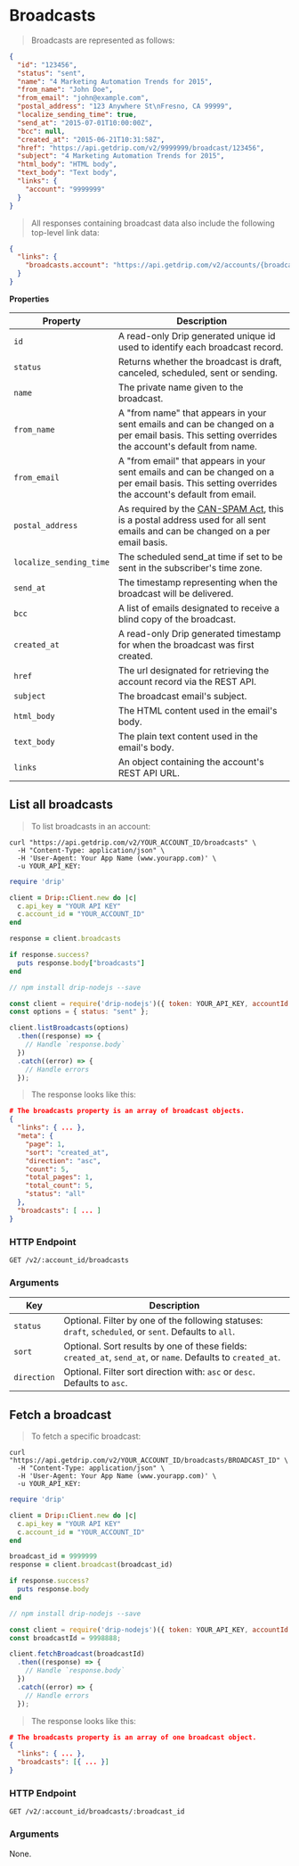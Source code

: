 # Broadcasts

> Broadcasts are represented as follows:

```json
{
  "id": "123456",
  "status": "sent",
  "name": "4 Marketing Automation Trends for 2015",
  "from_name": "John Doe",
  "from_email": "john@example.com",
  "postal_address": "123 Anywhere St\nFresno, CA 99999",
  "localize_sending_time": true,
  "send_at": "2015-07-01T10:00:00Z",
  "bcc": null,
  "created_at": "2015-06-21T10:31:58Z",
  "href": "https://api.getdrip.com/v2/9999999/broadcast/123456",
  "subject": "4 Marketing Automation Trends for 2015",
  "html_body": "HTML body",
  "text_body": "Text body",
  "links": {
    "account": "9999999"
  }
}
```

> All responses containing broadcast data also include the following top-level link data:

```json
{
  "links": {
    "broadcasts.account": "https://api.getdrip.com/v2/accounts/{broadcasts.account}",
  }
}
```

**Properties**

<table>
  <thead>
    <tr>
      <th>Property</th>
      <th>Description</th>
    </tr>
  </thead>
  <tbody>
    <tr>
      <td><code>id</code></td>
      <td>A read-only Drip generated unique id used to identify each broadcast record.</td>
    </tr>
    <tr>
      <td><code>status</code></td>
      <td>Returns whether the broadcast is draft, canceled, scheduled, sent or sending.</td>
    </tr>
    <tr>
      <td><code>name</code></td>
      <td>The private name given to the broadcast.</td>
    </tr>
    <tr>
      <td><code>from_name</code></td>
      <td>A "from name" that appears in your sent emails and can be changed on a per email basis. This setting overrides the account's default from name.</td>
    </tr>
    <tr>
      <td><code>from_email</code></td>
      <td>A "from email" that appears in your sent emails and can be changed on a per email basis. This setting overrides the account's default from email.</td>
    </tr>
    <tr>
      <td><code>postal_address</code></td>
      <td>As required by the <a href="http://1.usa.gov/YgrzFP" target="_blank">CAN-SPAM Act</a>, this is a postal address used for all sent emails and can be changed on a per email basis.</td>
    </tr>
    <tr>
      <td><code>localize_sending_time</code></td>
      <td>The scheduled send_at time if set to be sent in the subscriber's time zone.</td>
    </tr>
    <tr>
      <td><code>send_at</code></td>
      <td>The timestamp representing when the broadcast will be delivered.</td>
    </tr>
    <tr>
      <td><code>bcc</code></td>
      <td>A list of emails designated to receive a blind copy of the broadcast.</td>
    </tr>
    <tr>
      <td><code>created_at</code></td>
      <td>A read-only Drip generated timestamp for when the broadcast was first created.</td>
    </tr>
    <tr>
      <td><code>href</code></td>
      <td>The url designated for retrieving the account record via the REST API.</td>
    </tr>
    <tr>
      <td><code>subject</code></td>
      <td>The broadcast email's subject.</td>
    </tr>
    <tr>
      <td><code>html_body</code></td>
      <td>The HTML content used in the email's body.</td>
    </tr>
    <tr>
      <td><code>text_body</code></td>
      <td>The plain text content used in the email's body.</td>
    </tr>
    <tr>
      <td><code>links</code></td>
      <td>An object containing the account's REST API URL.</td>
    </tr>
  </tbody>
</table>

## List all broadcasts

> To list broadcasts in an account:

```shell
curl "https://api.getdrip.com/v2/YOUR_ACCOUNT_ID/broadcasts" \
  -H "Content-Type: application/json" \
  -H 'User-Agent: Your App Name (www.yourapp.com)' \
  -u YOUR_API_KEY:
```

```ruby
require 'drip'

client = Drip::Client.new do |c|
  c.api_key = "YOUR API KEY"
  c.account_id = "YOUR_ACCOUNT_ID"
end

response = client.broadcasts

if response.success?
  puts response.body["broadcasts"]
end
```

```javascript
// npm install drip-nodejs --save

const client = require('drip-nodejs')({ token: YOUR_API_KEY, accountId: YOUR_ACCOUNT_ID });
const options = { status: "sent" };

client.listBroadcasts(options)
  .then((response) => {
    // Handle `response.body`
  })
  .catch((error) => {
    // Handle errors
  });
```

> The response looks like this:

```json
# The broadcasts property is an array of broadcast objects.
{
  "links": { ... },
  "meta": {
    "page": 1,
    "sort": "created_at",
    "direction": "asc",
    "count": 5,
    "total_pages": 1,
    "total_count": 5,
    "status": "all"
  },
  "broadcasts": [ ... ]
}
```

### HTTP Endpoint

`GET /v2/:account_id/broadcasts`

### Arguments

<table>
  <thead>
    <tr>
      <th>Key</th>
      <th>Description</th>
    </tr>
  </thead>
  <tbody>
    <tr>
      <td><code>status</code></td>
      <td>Optional. Filter by one of the following statuses: <code>draft</code>, <code>scheduled</code>, or <code>sent</code>. Defaults to <code>all</code>.</td>
    </tr>
    <tr>
      <td><code>sort</code></td>
      <td>Optional. Sort results by one of these fields: <code>created_at</code>, <code>send_at</code>, or <code>name</code>. Defaults to <code>created_at</code>.</td>
    </tr>
    <tr>
      <td><code>direction</code></td>
      <td>Optional. Filter sort direction with: <code>asc</code> or <code>desc</code>. Defaults to <code>asc</code>.</td>
    </tr>
  </tbody>
</table>

## Fetch a broadcast

> To fetch a specific broadcast:

```shell
curl "https://api.getdrip.com/v2/YOUR_ACCOUNT_ID/broadcasts/BROADCAST_ID" \
  -H "Content-Type: application/json" \
  -H 'User-Agent: Your App Name (www.yourapp.com)' \
  -u YOUR_API_KEY:
```

```ruby
require 'drip'

client = Drip::Client.new do |c|
  c.api_key = "YOUR API KEY"
  c.account_id = "YOUR_ACCOUNT_ID"
end

broadcast_id = 9999999
response = client.broadcast(broadcast_id)

if response.success?
  puts response.body
end
```

```javascript
// npm install drip-nodejs --save

const client = require('drip-nodejs')({ token: YOUR_API_KEY, accountId: YOUR_ACCOUNT_ID });
const broadcastId = 9998888;

client.fetchBroadcast(broadcastId)
  .then((response) => {
    // Handle `response.body`
  })
  .catch((error) => {
    // Handle errors
  });
```

> The response looks like this:

```json
# The broadcasts property is an array of one broadcast object.
{
  "links": { ... },
  "broadcasts": [{ ... }]
}
```

### HTTP Endpoint

`GET /v2/:account_id/broadcasts/:broadcast_id`

### Arguments

None.
